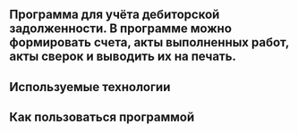 ## Программа для учёта дебиторской задолженности. В программе можно формировать счета, акты выполненных работ, акты сверок и выводить их на печать.

## Используемые технологии

## Как пользоваться программой
